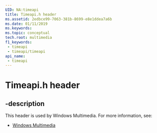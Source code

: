 ```yaml
---
UID: NA:timeapi
title: Timeapi.h header
ms.assetid: 2edbce99-7063-381b-8699-e8e1ddea7a6b
ms.date: 01/11/2019
ms.keywords: 
ms.topic: conceptual
tech.root: multimedia
f1_keywords:
 - timeapi
 - timeapi/timeapi
api_name:
 - timeapi
---
```


# Timeapi.h header


## -description

This header is used by Windows Multimedia. For more information, see:

- [Windows Multimedia](../_multimedia/index.md)

